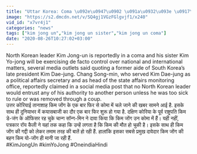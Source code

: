 ```yaml
---
title: "Uttar Korea: Coma \u092e\u0947\u0902 \u091a\u0932\u093e \u0917\u092f\u093e \u0924\u093e\u0928\u093e\u0936\u093e\u0939 Kim Jong, \u092c\u0939\u0928 \u0938\u0902\u092d\u093e\u0932\u0947\u0917\u0940 \u0915\u092e\u093e\u0928? \u0935\u0928\u0907\u0902\u0921\u093f\u092f\u093e \u0939\u093f\u0902\u0926\u0940"
image: "https://s2.dmcdn.net/v/SQ4gj1VGzFGlgvjf1/x240"
vid_id: "x7vr4j1"
categories: "news"
tags: ["kim jong un","kim jong un sister","kim jong un coma"]
date: "2020-08-26T10:27:02+03:00"
---
```

North Korean leader Kim Jong-un is reportedly in a coma and his sister Kim Yo-jong will be exercising de facto control over national and international matters, several media outlets said quoting a former aide of South Korea’s late president Kim Dae-jung. Chang Song-min, who served Kim Dae-jung as a political affairs secretary and as head of the state affairs monitoring office, reportedly claimed in a social media post that no North Korean leader would entrust any of his authority to another person unless he was too sick to rule or was removed through a coup.    <br>उत्तर कोरियाई तानाशाह किम जोंग के एक बार फिर से कोमा में चले जाने की खबर सामने आई है. इसके साथ ही दुनियाभर में कयासबाजी का दौर एक बार फिर शुरू हो गया है. दक्षिण कोरिया के पूर्व राष्ट्रपति किम डे-जंग के ऑफिसर रह चुके चान्ग सॉन्ग-मिन ने दावा किया कि किम जोंग उन कोमा में हैं। यही नहीं, पत्रकार रॉय कैली ने यहां तक कहा कि उन्हें लगता है कि किम की मौत हो चुकी है। इसके साथ ही किम जोंग की गद्दी को लेकर तमाम तरह की बातें हो रही हैं. हालांकि इसका सबसे प्रमुख दावेदार किम जोंग की बहन किम यो-जोंग ही मानी जा रही हैं.    <br>#KimJongUn #kimYoJong #OneindiaHindi

